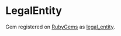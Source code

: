 # LegalEntity

Gem registered on [RubyGems][] as [legal_entity][].

[RubyGems]: https://rubygems.org
[legal_entity]: https://rubygems.org/gems/legal_entity
